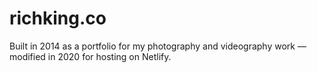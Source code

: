 # richking.co

Built in 2014 as a portfolio for my photography and videography work — modified in 2020 for hosting on Netlify.